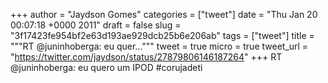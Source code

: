 
+++
author = "Jaydson Gomes"
categories = ["tweet"]
date = "Thu Jan 20 00:07:18 +0000 2011"
draft = false
slug = "3f17423fe954bf2e63d193ae929dcb25b6e206ab"
tags = ["tweet"]
title = """RT @juninhoberga: eu quer..."""
tweet = true
micro = true
tweet_url = "https://twitter.com/jaydson/status/27879806146187264"
+++
RT @juninhoberga: eu quero um IPOD #corujadeti
